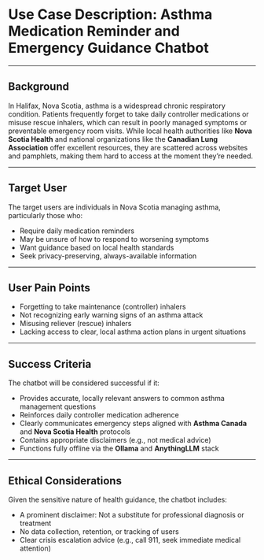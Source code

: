 # Use Case Description: Asthma Medication Reminder and Emergency Guidance Chatbot

---

## Background

In Halifax, Nova Scotia, asthma is a widespread chronic respiratory condition. Patients frequently forget to take daily controller medications or misuse rescue inhalers, which can result in poorly managed symptoms or preventable emergency room visits. While local health authorities like **Nova Scotia Health** and national organizations like the **Canadian Lung Association** offer excellent resources, they are scattered across websites and pamphlets, making them hard to access at the moment they’re needed.

---

## Target User

The target users are individuals in Nova Scotia managing asthma, particularly those who:

- Require daily medication reminders  
- May be unsure of how to respond to worsening symptoms  
- Want guidance based on local health standards  
- Seek privacy-preserving, always-available information  

---

## User Pain Points

- Forgetting to take maintenance (controller) inhalers  
- Not recognizing early warning signs of an asthma attack  
- Misusing reliever (rescue) inhalers  
- Lacking access to clear, local asthma action plans in urgent situations  

---

## Success Criteria

The chatbot will be considered successful if it:

- Provides accurate, locally relevant answers to common asthma management questions  
- Reinforces daily controller medication adherence  
- Clearly communicates emergency steps aligned with **Asthma Canada** and **Nova Scotia Health** protocols  
- Contains appropriate disclaimers (e.g., not medical advice)  
- Functions fully offline via the **Ollama** and **AnythingLLM** stack  

---

## Ethical Considerations

Given the sensitive nature of health guidance, the chatbot includes:

- A prominent disclaimer: Not a substitute for professional diagnosis or treatment  
- No data collection, retention, or tracking of users  
- Clear crisis escalation advice (e.g., call 911, seek immediate medical attention)  

